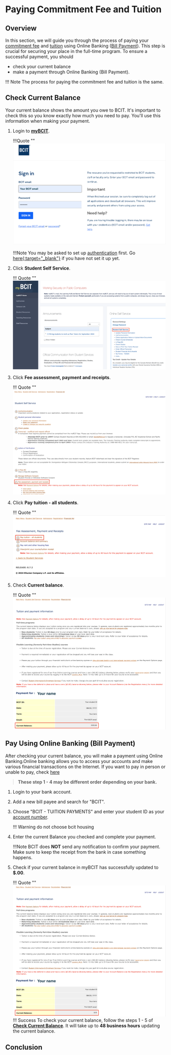 # **Paying Commitment Fee and Tuition**

## Overview
In this section, we will guide you through the process of paying your [commitment fee](glossary.md\#commitment-fee) and [tuition](glossary.md\#tuition) using Online Banking ([Bill Payment](glossary.md\#bill-payment)). This step is crucial for securing your place in the full-time program. To ensure a successful payment, you should

- check your current balance
- make a payment through Online Banking (Bill Payment).

!!! Note
    The process for paying the commitment fee and tuition is the same.

## Check Current Balance
Your current balance shows the amount you owe to BCIT. It's important to check this so you know exactly how much you need to pay. You'll use this information when making your payment.

1. Login to **<u>[myBCIT](https://my.bcit.ca/)</u>**.

    !!!Quote ""
        ![Image of login page](..\Assets\paying-tuition-image\login.png)

    !!!Note
        You may be asked to set up [authentication](glossary.md\#authentication) first. 
        Go <u>[here](https://kb.bcit.ca/student/setting-up-multi-factor-authentication-3416){:target="_blank"}</u> if you have not set it up yet.

2. Click **Student Self Service**.

    !!! Quote ""
        ![Image of Student Self Service](..\Assets\paying-tuition-image\student-selfservice.png)

3. Click **Fee assessment, payment and receipts**.

    !!! Quote ""
        ![Image of Fee assessment, payment, and receipts](..\Assets\paying-tuition-image\fee-assessment.png)

4. Click **Pay tuition - all students**.

    !!! Quote ""
        ![Image of Pay tuition - all students](..\Assets\paying-tuition-image\pay-tuition.png)

5. Check **Current balance**.
    
    !!! Quote ""
        ![Image of Current balance](..\Assets\paying-tuition-image\current-balance.png)


## Pay Using Online Banking (Bill Payment)
After checking your current balance, you will make a payment using Online Banking.Online banking allows you to access your accounts and make various financial transactions on the Internet. If you want to pay in person or unable to pay, check [here]()

>**These step 1 - 4 may be different order depending on your bank.**

1. Login to your bank account.
2. Add a new bill payee and search for "BCIT".
3. Choose "BCIT - TUITION PAYMENTS" and enter your student ID as your [account number](.\glossary.md#account-number).

    !!! Warning
        do not choose bcit housing

4. Enter the current Balance you checked and complete your payment.

    !!!Note
        BCIT does **NOT** send any notification to confirm your payment. Make sure to keep the receipt from the bank in case something happens.


5. Check if your current balance in myBCIT has successfully updated to **$.00**.

    !!! Quote ""
        ![Image of Student Self Service](..\Assets\paying-tuition-image\current-balance-after.png)
    !!! Success
        To check your current balance, follow the steps 1 - 5 of **[Check Current Balance](#check-current-balance)**. 
        It will take up to **48 business hours** updating the current balance.



## Conclusion
